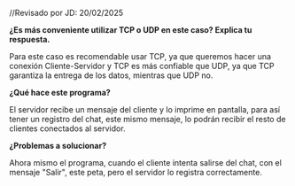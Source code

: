 //Revisado por JD: 20/02/2025

**¿Es más conveniente utilizar TCP o UDP en este caso? Explica tu respuesta.**

Para este caso es recomendable usar TCP, ya que queremos hacer una conexión Cliente-Servidor
y TCP es más confiable que UDP, ya que TCP garantiza la entrega de los datos, mientras que UDP no.



**¿Qué hace este programa?**

El servidor recibe un mensaje del cliente y lo imprime en pantalla, para así tener un registro del chat,
este mismo mensaje, lo podrán recibir el resto de clientes conectados al servidor.

**¿Problemas a solucionar?**

Ahora mismo el programa, cuando el cliente intenta salirse del chat, con el mensaje "Salir", este peta,
pero el servidor lo registra correctamente.
